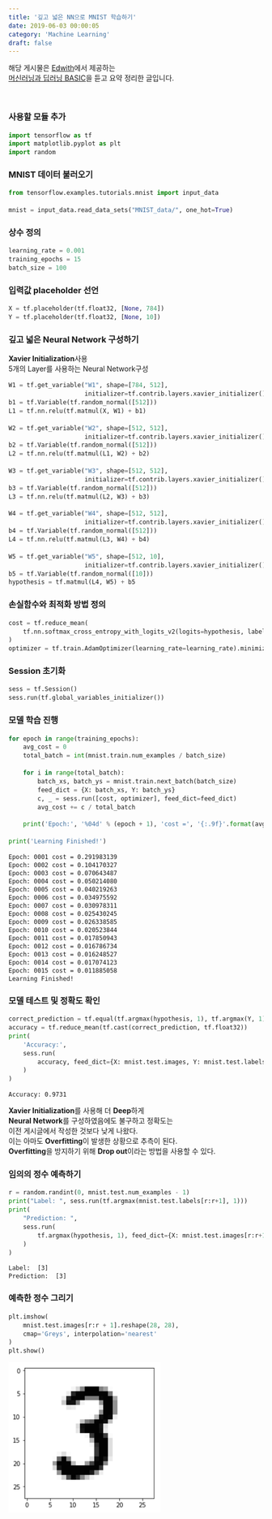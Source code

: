 ```yaml
---
title: '깊고 넓은 NN으로 MNIST 학습하기'
date: 2019-06-03 00:00:05
category: 'Machine Learning'
draft: false
---
```


해당 게시물은 [Edwith](https://www.edwith.org)에서 제공하는<br/>
[머신러닝과 딥러닝 BASIC](https://www.edwith.org/others26/joinLectures/9829)을 듣고 요약 정리한 글입니다.

<br/>

### 사용할 모듈 추가

```python
import tensorflow as tf
import matplotlib.pyplot as plt
import random
```

### MNIST 데이터 불러오기

```python
from tensorflow.examples.tutorials.mnist import input_data

mnist = input_data.read_data_sets("MNIST_data/", one_hot=True)
```

### 상수 정의

```python
learning_rate = 0.001
training_epochs = 15
batch_size = 100
```

### 입력값 placeholder 선언

```python
X = tf.placeholder(tf.float32, [None, 784])
Y = tf.placeholder(tf.float32, [None, 10])
```

### 깊고 넓은 Neural Network 구성하기

**Xavier Initialization**사용<br/>
5개의 Layer를 사용하는 Neural Network구성

```python
W1 = tf.get_variable("W1", shape=[784, 512],
                     initializer=tf.contrib.layers.xavier_initializer())
b1 = tf.Variable(tf.random_normal([512]))
L1 = tf.nn.relu(tf.matmul(X, W1) + b1)

W2 = tf.get_variable("W2", shape=[512, 512],
                     initializer=tf.contrib.layers.xavier_initializer())
b2 = tf.Variable(tf.random_normal([512]))
L2 = tf.nn.relu(tf.matmul(L1, W2) + b2)

W3 = tf.get_variable("W3", shape=[512, 512],
                     initializer=tf.contrib.layers.xavier_initializer())
b3 = tf.Variable(tf.random_normal([512]))
L3 = tf.nn.relu(tf.matmul(L2, W3) + b3)

W4 = tf.get_variable("W4", shape=[512, 512],
                     initializer=tf.contrib.layers.xavier_initializer())
b4 = tf.Variable(tf.random_normal([512]))
L4 = tf.nn.relu(tf.matmul(L3, W4) + b4)

W5 = tf.get_variable("W5", shape=[512, 10],
                     initializer=tf.contrib.layers.xavier_initializer())
b5 = tf.Variable(tf.random_normal([10]))
hypothesis = tf.matmul(L4, W5) + b5
```

### 손실함수와 최적화 방법 정의

```python
cost = tf.reduce_mean(
    tf.nn.softmax_cross_entropy_with_logits_v2(logits=hypothesis, labels=Y)
)
optimizer = tf.train.AdamOptimizer(learning_rate=learning_rate).minimize(cost)
```

### Session 초기화

```python
sess = tf.Session()
sess.run(tf.global_variables_initializer())
```

### 모델 학습 진행

```python
for epoch in range(training_epochs):
    avg_cost = 0
    total_batch = int(mnist.train.num_examples / batch_size)

    for i in range(total_batch):
        batch_xs, batch_ys = mnist.train.next_batch(batch_size)
        feed_dict = {X: batch_xs, Y: batch_ys}
        c, _ = sess.run([cost, optimizer], feed_dict=feed_dict)
        avg_cost += c / total_batch

    print('Epoch:', '%04d' % (epoch + 1), 'cost =', '{:.9f}'.format(avg_cost))

print('Learning Finished!')
```

    Epoch: 0001 cost = 0.291983139
    Epoch: 0002 cost = 0.104170327
    Epoch: 0003 cost = 0.070643487
    Epoch: 0004 cost = 0.050214080
    Epoch: 0005 cost = 0.040219263
    Epoch: 0006 cost = 0.034975592
    Epoch: 0007 cost = 0.030978311
    Epoch: 0008 cost = 0.025430245
    Epoch: 0009 cost = 0.026338585
    Epoch: 0010 cost = 0.020523844
    Epoch: 0011 cost = 0.017850943
    Epoch: 0012 cost = 0.016786734
    Epoch: 0013 cost = 0.016248527
    Epoch: 0014 cost = 0.017074123
    Epoch: 0015 cost = 0.011885058
    Learning Finished!

### 모델 테스트 및 정확도 확인

```python
correct_prediction = tf.equal(tf.argmax(hypothesis, 1), tf.argmax(Y, 1))
accuracy = tf.reduce_mean(tf.cast(correct_prediction, tf.float32))
print(
    'Accuracy:',
    sess.run(
        accuracy, feed_dict={X: mnist.test.images, Y: mnist.test.labels}
    )
)
```

    Accuracy: 0.9731

**Xavier Initialization**를 사용해 더 **Deep**하게<br/>
**Neural Network**를 구성하였음에도 불구하고 정확도는<br/>
이전 게시글에서 작성한 것보다 낮게 나왔다.<br/>
이는 아마도 **Overfitting**이 발생한 상황으로 추측이 된다.<br/>
**Overfitting**을 방지하기 위해 **Drop out**이라는 방법을 사용할 수 있다.<br/>

### 임의의 정수 예측하기

```python
r = random.randint(0, mnist.test.num_examples - 1)
print("Label: ", sess.run(tf.argmax(mnist.test.labels[r:r+1], 1)))
print(
    "Prediction: ",
    sess.run(
        tf.argmax(hypothesis, 1), feed_dict={X: mnist.test.images[r:r+1]}
    )
)
```

    Label:  [3]
    Prediction:  [3]

### 예측한 정수 그리기

```python
plt.imshow(
    mnist.test.images[r:r + 1].reshape(28, 28),
    cmap='Greys', interpolation='nearest'
)
plt.show()
```

<img src="/assets/2019-06-03/3.png" width="300" height="auto" alt="아직 안만듬"><br/>
